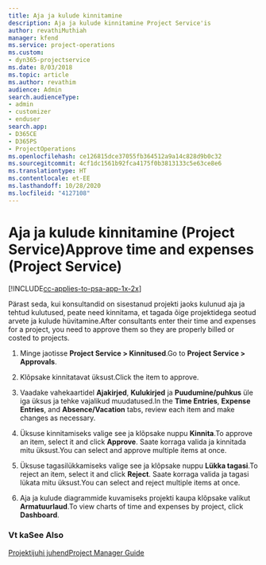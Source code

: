 ```yaml
---
title: Aja ja kulude kinnitamine
description: Aja ja kulude kinnitamine Project Service'is
author: revathiMuthiah
manager: kfend
ms.service: project-operations
ms.custom:
- dyn365-projectservice
ms.date: 8/03/2018
ms.topic: article
ms.author: revathim
audience: Admin
search.audienceType:
- admin
- customizer
- enduser
search.app:
- D365CE
- D365PS
- ProjectOperations
ms.openlocfilehash: ce126815dce37055fb364512a9a14c828d9b0c32
ms.sourcegitcommit: 4cf1dc1561b92fca4175f0b3813133c5e63ce8e6
ms.translationtype: HT
ms.contentlocale: et-EE
ms.lasthandoff: 10/28/2020
ms.locfileid: "4127108"
---
```

# <a name="approve-time-and-expenses-project-service"></a><span data-ttu-id="a4ed0-103">Aja ja kulude kinnitamine (Project Service)</span><span class="sxs-lookup"><span data-stu-id="a4ed0-103">Approve time and expenses (Project Service)</span></span>

[!INCLUDE[cc-applies-to-psa-app-1x-2x](../includes/cc-applies-to-psa-app-1x-2x.md)]

<span data-ttu-id="a4ed0-104">Pärast seda, kui konsultandid on sisestanud projekti jaoks kulunud aja ja tehtud kulutused, peate need kinnitama, et tagada õige projektidega seotud arvete ja kulude hüvitamine.</span><span class="sxs-lookup"><span data-stu-id="a4ed0-104">After consultants enter their time and expenses for a project, you need to approve them so they are properly billed or costed to projects.</span></span>  
  
1.  <span data-ttu-id="a4ed0-105">Minge jaotisse **Project Service > Kinnitused**.</span><span class="sxs-lookup"><span data-stu-id="a4ed0-105">Go to **Project Service > Approvals**.</span></span>  
  
2.  <span data-ttu-id="a4ed0-106">Klõpsake kinnitatavat üksust.</span><span class="sxs-lookup"><span data-stu-id="a4ed0-106">Click the item to approve.</span></span>  
  
3.  <span data-ttu-id="a4ed0-107">Vaadake vahekaartidel **Ajakirjed**, **Kulukirjed** ja **Puudumine/puhkus** üle iga üksus ja tehke vajalikud muudatused.</span><span class="sxs-lookup"><span data-stu-id="a4ed0-107">In the **Time Entries**, **Expense Entries**, and **Absence/Vacation** tabs, review each item and make changes as necessary.</span></span>  
  
4.  <span data-ttu-id="a4ed0-108">Üksuse kinnitamiseks valige see ja klõpsake nuppu **Kinnita**.</span><span class="sxs-lookup"><span data-stu-id="a4ed0-108">To approve an item, select it and click **Approve**.</span></span> <span data-ttu-id="a4ed0-109">Saate korraga valida ja kinnitada mitu üksust.</span><span class="sxs-lookup"><span data-stu-id="a4ed0-109">You can select and approve multiple items at once.</span></span>  
  
5.  <span data-ttu-id="a4ed0-110">Üksuse tagasilükkamiseks valige see ja klõpsake nuppu **Lükka tagasi**.</span><span class="sxs-lookup"><span data-stu-id="a4ed0-110">To reject an item, select it and click **Reject**.</span></span> <span data-ttu-id="a4ed0-111">Saate korraga valida ja tagasi lükata mitu üksust.</span><span class="sxs-lookup"><span data-stu-id="a4ed0-111">You can select and reject multiple items at once.</span></span>  
  
6.  <span data-ttu-id="a4ed0-112">Aja ja kulude diagrammide kuvamiseks projekti kaupa klõpsake valikut **Armatuurlaud**.</span><span class="sxs-lookup"><span data-stu-id="a4ed0-112">To view charts of time and expenses by project, click **Dashboard**.</span></span>  
  
### <a name="see-also"></a><span data-ttu-id="a4ed0-113">Vt ka</span><span class="sxs-lookup"><span data-stu-id="a4ed0-113">See Also</span></span>  
 [<span data-ttu-id="a4ed0-114">Projektijuhi juhend</span><span class="sxs-lookup"><span data-stu-id="a4ed0-114">Project Manager Guide</span></span>](../psa/project-manager-guide.md)
